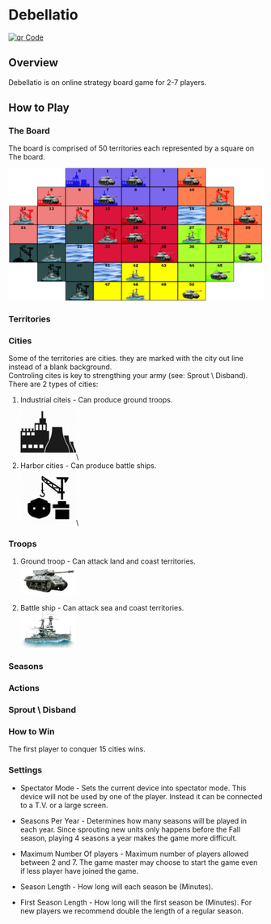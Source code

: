 # Debellatio


[![qr Code](https://www.amitkohn.com/resources/debellatio.png)](https://debellatio-online.herokuapp.com)

## Overview
Debellatio is on online strategy board game for 2-7 players.

## How to Play

### The Board
The board is comprised of 50 territories each represented by a square on The board.



![map](readme/map.PNG)

### Territories


### Cities

Some of the territories are cities. they are marked with the city out line instead of a blank background.\
Controling cites is key to strengthing your army (see: Sprout \ Disband).\
There are 2 types of cities:
1. Industrial citeis - Can produce ground troops.\
![capital](readme/capital.jpg)\
2. Harbor cities - Can produce battle ships.\
![port](readme/port.jpg)\

### Troops
1. Ground troop - Can attack land and coast territories.\
![troop](readme/tank.jpg)

2. Battle ship - Can attack sea and coast territories.\
![ship](readme/ship.jpg)

### Seasons

### Actions

### Sprout \ Disband

### How to Win
The first player to conquer 15 cities wins.

### Settings

* Spectator Mode - Sets the current device into spectator mode. This device will not be used by one of the player. Instead it can be connected to a T.V. or a large screen.

* Seasons Per Year - Determines how many seasons will be played in each year. Since sprouting new units only happens before the Fall season, playing 4 seasons a year makes the game more difficult.

* Maximum Number Of players - Maximum number of players allowed between 2 and 7. The game master may choose to start the game even if less player have joined the game.

* Season Length - How long will each season be (Minutes).

* First Season Length - How long will the first season be (Minutes). For new players we recommend double the length of a regular season.
